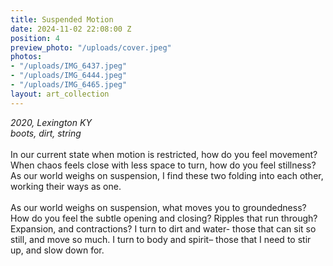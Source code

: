 ```yaml
---
title: Suspended Motion
date: 2024-11-02 22:08:00 Z
position: 4
preview_photo: "/uploads/cover.jpeg"
photos:
- "/uploads/IMG_6437.jpeg"
- "/uploads/IMG_6444.jpeg"
- "/uploads/IMG_6465.jpeg"
layout: art_collection
---
```


*2020, Lexington KY* <br>
*boots, dirt, string* <br>
<br>
In our current state when motion is restricted, how do you feel movement? When chaos feels close with less space to turn, how do you feel stillness? As our world weighs on suspension, I find these two folding into each other, working their ways as one. 
<br>
<br>
As our world weighs on suspension, what moves you to groundedness? How do you feel the subtle opening and closing? Ripples that run through? Expansion, and contractions? I turn to dirt and water- those that can sit so still, and move so much. I turn to body and spirit– those that I need to stir up, and slow down for. 
